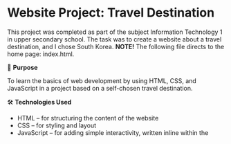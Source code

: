 # Website Project: Travel Destination
This project was completed as part of the subject Information Technology 1 in upper secondary school.
The task was to create a website about a travel destination, and I chose South Korea.
**NOTE!** The following file directs to the home page: index.html.

🎯 **Purpose**

To learn the basics of web development by using HTML, CSS, and JavaScript in a project based on a self-chosen travel destination.


🛠️ **Technologies Used**
- HTML – for structuring the content of the website
- CSS – for styling and layout
- JavaScript – for adding simple interactivity, written inline within the <script>-tag in the HTML files
- Visual Studio Code - code editor used for writing the code in various languages

📄 **Website Contents**
- Homepage with an introduction to the destination
- Plan Your Trip (flights, hotels, public transport, car rental)
- Attractions and Activities (activity packages and suggestions)
- Culture (clothing, food, traditional music, history, art, festivals)
- Explore Seoul (things to do, what's happening in Seoul, photo gallery of the city)
